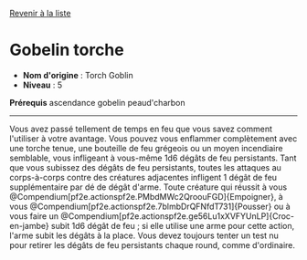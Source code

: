 [Revenir à la liste](..)

# Gobelin torche

 * **Nom d'origine** : Torch Goblin
 * **Niveau** : 5


<p><span id="ctl00_MainContent_DetailedOutput"><strong>Prérequis</strong> ascendance gobelin peaud'charbon<br></span></p>
<hr>
<p>Vous avez passé tellement de temps en feu que vous savez comment l'utiliser à votre avantage. Vous pouvez vous enflammer complètement avec une torche tenue, une bouteille de feu grégeois ou un moyen incendiaire semblable, vous infligeant à vous-même 1d6 dégâts de feu persistants. Tant que vous subissez des dégâts de feu persistants, toutes les attaques au corps-à-corps contre des créatures adjacentes infligent 1 dégât de feu supplémentaire par dé de dégât d'arme. Toute créature qui réussit à vous @Compendium[pf2e.actionspf2e.PMbdMWc2QroouFGD]{Empoigner}, à vous @Compendium[pf2e.actionspf2e.7blmbDrQFNfdT731]{Pousser} ou à vous faire un @Compendium[pf2e.actionspf2e.ge56Lu1xXVFYUnLP]{Croc-en-jambe} subit 1d6 dégât de feu ; si elle utilise une arme pour cette action, l'arme subit les dégâts à la place. Vous devez toujours tenter un test nu pour retirer les dégâts de feu persistants chaque round, comme d'ordinaire.&nbsp;</p>